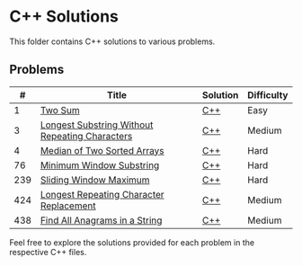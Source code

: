 # C++ Solutions

This folder contains C++ solutions to various problems.
## Problems
| # | Title | Solution | Difficulty |
|---| ----- | -------- | ---------- |
|1|[Two Sum](https://leetcode.com/problems/two-sum/)| [C++](https://github.com/pahuldeep/LeetCode/blob/92c850974c54d1e03c63d0114b61088744254191/C%2B%2B%20Solutions/two_sum.cpp)|Easy|
|3|[Longest Substring Without Repeating Characters](https://leetcode.com/problems/longest-substring-without-repeating-characters/)| [C++](https://github.com/pahuldeep/LeetCode/blob/171238cf011dfa90390c8c20894d9a06c472d5da/C%2B%2B%20Solutions/lengthOfLongestSubstring.cpp)|Medium|
|4|[Median of Two Sorted Arrays](https://leetcode.com/problems/median-of-two-sorted-arrays/)|[C++](https://github.com/pahuldeep/LeetCode/blob/92c850974c54d1e03c63d0114b61088744254191/C%2B%2B%20Solutions/findMedianSortedArrays.cpp)|Hard|
|76|[Minimum Window Substring](https://leetcode.com/problems/minimum-window-substring/)|[C++](https://github.com/pahuldeep/LeetCode/blob/19716983c848d37d534abc265b98f292bf8b5d65/C%2B%2B%20Solutions/minWindow.cpp)|Hard|
|239|[Sliding Window Maximum](https://leetcode.com/problems/sliding-window-maximum/)|[C++](https://github.com/pahuldeep/LeetCode/blob/24ef02e3100c45726e3a389b362f7a42c0e49af5/C%2B%2B%20Solutions/maxSlidingWindow.cpp)|Hard|
|424|[Longest Repeating Character Replacement](https://leetcode.com/problems/longest-repeating-character-replacement/)|[C++](https://github.com/pahuldeep/LeetCode/blob/5a5b0eb52f1d0f027d7cb3be1adaa28e32c1e4e2/C%2B%2B%20Solutions/characterReplacement.cpp)|Medium|
|438|[Find All Anagrams in a String](https://leetcode.com/problems/find-all-anagrams-in-a-string/description/)|[C++](https://github.com/pahuldeep/LeetCode/blob/dc461afde4a94e80433e5bbc3311b6858cd37a6b/C%2B%2B%20Solutions/findAnagrams)|Medium|


Feel free to explore the solutions provided for each problem in the respective C++ files.
